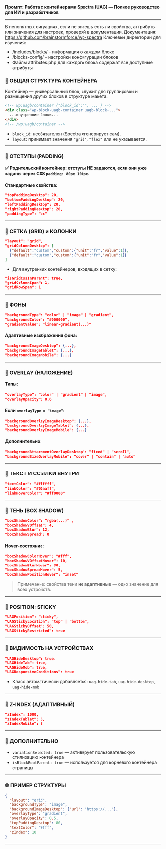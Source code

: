 **Промпт: Работа с контейнерами Spectra (UAG) — Полное руководство для ИИ и разработчиков**

---

В непонятных ситуациях, если не знаешь есть ли свойства, аттрибуты или значения для настроек, проверяй в документации. Документация: https://github.com/brainstormforce/wp-spectra
Ключевые директории для изучения:
- /includes/blocks/ - информация о каждом блоке
- /blocks-config/ - настройки конфигурации блоков
- Файлы attributes.php для каждого блока содержат все доступные атрибуты

### 🔹 ОБЩАЯ СТРУКТУРА КОНТЕЙНЕРА
Контейнер — универсальный блок, служит для группировки и размещения других блоков в структуре макета.
```html
<!-- wp:uagb/container {"block_id":"", ... } -->
<div class="wp-block-uagb-container uagb-block-...">
  ...внутренние блоки...
</div>
<!-- /wp:uagb/container -->
```
- `block_id`: необязателен (Spectra сгенерирует сам).
- `layout`: принимает значения `"grid"`, `"flex"` или не указывается.

---

### 🔹 ОТСТУПЫ (PADDING)

#### ✅ **Родительский контейнер:** отступы НЕ задаются, если они уже заданы через CSS `padding: 80px 100px`.

#### Стандартные свойства:
```json
"topPaddingDesktop": 20,
"bottomPaddingDesktop": 20,
"leftPaddingDesktop": 20,
"rightPaddingDesktop": 20,
"paddingType": "px"
```

---

### 🔹 СЕТКА (GRID) и КОЛОНКИ
```json
"layout": "grid",
"gridColumnDesktop": [
  {"default":"custom","custom":{"unit":"fr","value":1}},
  {"default":"custom","custom":{"unit":"fr","value":1}}
]
```
- Для внутренних контейнеров, входящих в сетку:
```json
"isGridCssInParent": true,
"gridColumnSpan": 1,
"gridRowSpan": 1
```

---

### 🔹 ФОНЫ
```json
"backgroundType": "color" | "image" | "gradient",
"backgroundColor": "#000000",
"gradientValue": "linear-gradient(...)"
```

#### Адаптивные изображения фона:
```json
"backgroundImageDesktop": {...},
"backgroundImageTablet": {...},
"backgroundImageMobile": {...}
```

---

### 🔹 OVERLAY (НАЛОЖЕНИЕ)

#### Типы:
```json
"overlayType": "color" | "gradient" | "image",
"overlayOpacity": 0.6
```

#### Если `overlayType = "image"`:
```json
"backgroundOverlayImageDesktop": {...},
"backgroundOverlayImageTablet": {...},
"backgroundOverlayImageMobile": {...}
```

#### Дополнительно:
```json
"backgroundAttachmentOverlayDesktop": "fixed" | "scroll",
"backgroundSizeOverlayMobile": "cover" | "contain" | "auto"
```

---

### 🔹 ТЕКСТ И ССЫЛКИ ВНУТРИ
```json
"textColor": "#ffffff",
"linkColor": "#00aaff",
"linkHoverColor": "#ff0000"
```

---

### 🔹 ТЕНЬ (BOX SHADOW)
```json
"boxShadowColor": "rgba(...)" ,
"boxShadowVOffset": 4,
"boxShadowBlur": 12,
"boxShadowSpread": 0
```
#### Hover-состояние:
```json
"boxShadowColorHover": "#fff",
"boxShadowVOffsetHover": 10,
"boxShadowBlurHover": 30,
"boxShadowSpreadHover": 5,
"boxShadowPositionHover": "inset"
```

> Примечание: свойства тени **не адаптивные** — одно значение для всех устройств.

---

### 🔹 POSITION: STICKY
```json
"UAGPosition": "sticky",
"UAGStickyLocation": "top" | "bottom",
"UAGStickyOffset": 50,
"UAGStickyRestricted": true
```

---

### 🔹 ВИДИМОСТЬ НА УСТРОЙСТВАХ
```json
"UAGHideDesktop": true,
"UAGHideTab": true,
"UAGHideMob": true,
"UAGResponsiveConditions": true
```
- Класс автоматически добавляется: `uag-hide-tab`, `uag-hide-desktop`, `uag-hide-mob`

---

### 🔹 Z-INDEX (АДАПТИВНЫЙ)
```json
"zIndex": 1000,
"zIndexTablet": 5,
"zIndexMobile": 3
```

---

### 🔹 ДОПОЛНИТЕЛЬНО
- `variationSelected: true` — активирует пользовательскую стилизацию контейнера
- `isBlockRootParent: true` — используется для корневого контейнера страницы

---

### 🌐 ПРИМЕР СТРУКТУРЫ
```json
{
  "layout": "grid",
  "backgroundType": "image",
  "backgroundImageDesktop": {"url": "https://..."},
  "overlayType": "gradient",
  "overlayOpacity": 0.5,
  "topPaddingDesktop": 80,
  "textColor": "#fff",
  "zIndex": 10
}
```

---